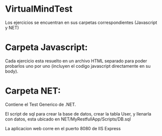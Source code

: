 # VirtualMindTest

Los ejercicios se encuentran en sus carpetas correspondientes (Javascript y NET)

# Carpeta Javascript:

Cada ejercicio esta resuelto en un archivo HTML separado para poder probarlos uno por uno (incluyen el codigo javascript directamente en su body).

# Carpeta NET:

Contiene el Test Generico de .NET.

El script de sql para crear la base de datos, crear la tabla User, y llenarla con datos, esta ubicado en NET/MyRestfullApp/Scripts/DB.sql

La aplicacion web corre en el puerto 8080 de IIS Express
